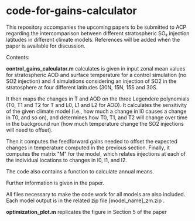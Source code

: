 # code-for-gains-calculator
This repository accompanies the upcoming papers to be submitted to ACP regarding the intercomparison between different stratospheric SO₂ injection latitudes 
in different climate models.
References will be added when the paper is available for discussion.

Contents:

**control_gains_calculator.m** calculates is given in input zonal mean values for stratospheric AOD and surface temperature 
for a control simulation (no SO2 injection) and 4 simulations considering an injection of SO2 in the stratosphere at four different latitudes (30N, 15N, 15S and 30S.

It then maps the changes in T and AOD on the three Legendere polynomials (T0, T1 and T2 for T and L0, L1 and L2 for AOD). 
It calculates the sensitivity of the given climate model (i.e., how much a change in l0 causes a change in T0, and so on), and determines how T0, T1, and T2 will 
change over time in the background run (how much temperature change the SO2 injections will need to offset).

Then it computes the feedforward gains needed to offset the expected changes in temperature computed in the previous section.
Finally, it computes the matrix "M" for the model, which relates injections at each of the individual locations to changes in l0, l1, and l2.

The code also contains a function to calculate annual means.

Further information is given in the paper.

All files necessary to make the code work for all models are also included. 
Each model output is in the related zip file [model_name]_zm.zip . 

**optimization_plot.m** replicates the figure in Section 5 of the paper




